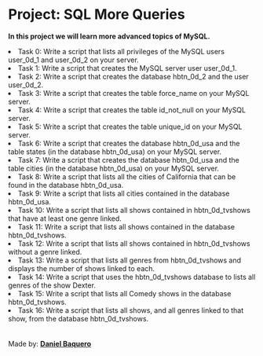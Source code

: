 <html>
<h1>Project: SQL More Queries</h1>
<p><strong>In this project we will learn more advanced topics of MySQL.</strong></p>
<body>
<li>Task 0: Write a script that lists all privileges of the MySQL users user_0d_1 and user_0d_2 on your server.</li>
<li>Task 1: Write a script that creates the MySQL server user user_0d_1.</li>
<li>Task 2: Write a script that creates the database hbtn_0d_2 and the user user_0d_2.</li>
<li>Task 3: Write a script that creates the table force_name on your MySQL server.</li>
<li>Task 4: Write a script that creates the table id_not_null on your MySQL server.</li>
<li>Task 5: Write a script that creates the table unique_id on your MySQL server.</li>
<li>Task 6: Write a script that creates the database hbtn_0d_usa and the table states (in the database hbtn_0d_usa) on your MySQL server.</li>
<li>Task 7: Write a script that creates the database hbtn_0d_usa and the table cities (in the database hbtn_0d_usa) on your MySQL server.</li>
<li>Task 8: Write a script that lists all the cities of California that can be found in the database hbtn_0d_usa.</li>
<li>Task 9: Write a script that lists all cities contained in the database hbtn_0d_usa.</li>
<li>Task 10: Write a script that lists all shows contained in hbtn_0d_tvshows that have at least one genre linked.</li>
<li>Task 11: Write a script that lists all shows contained in the database hbtn_0d_tvshows.</li>
<li>Task 12: Write a script that lists all shows contained in hbtn_0d_tvshows without a genre linked.</li>
<li>Task 13: Write a script that lists all genres from hbtn_0d_tvshows and displays the number of shows linked to each.</li>
<li>Task 14: Write a script that uses the hbtn_0d_tvshows database to lists all genres of the show Dexter.</li>
<li>Task 15: Write a script that lists all Comedy shows in the database hbtn_0d_tvshows.</li>
<li>Task 16: Write a script that lists all shows, and all genres linked to that show, from the database hbtn_0d_tvshows.</li>
</body>
<br>
<br>
<footer>Made by: <strong><a href="https://github.com/DanielBaquero28">Daniel Baquero</a></strong></footer>
</html>